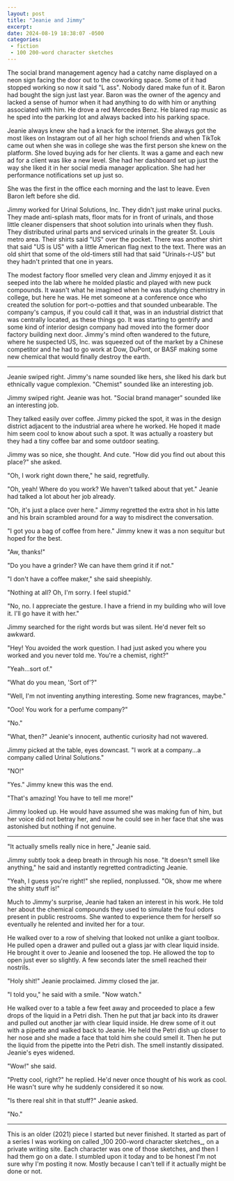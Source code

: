 ```yaml
---
layout: post
title: "Jeanie and Jimmy"
excerpt: 
date: 2024-08-19 18:38:07 -0500
categories: 
 - fiction
 - 100 200-word character sketches
---
```


The social brand management agency had a catchy name displayed on a neon sign facing the door out to the coworking space. Some of it had stopped working so now it said "L ass". Nobody dared make fun of it. Baron had bought the sign just last year. Baron was the owner of the agency and lacked a sense of humor when it had anything to do with him or anything associated with him. He drove a red Mercedes Benz. He blared rap music as he sped into the parking lot and always backed into his parking space.

Jeanie always knew she had a knack for the internet. She always got the most likes on Instagram out of all her high school friends and when TikTok came out when she was in college she was the first person she knew on the platform. She loved buying ads for her clients. It was a game and each new ad for a client was like a new level. She had her dashboard set up just the way she liked it in her social media manager application. She had her performance notifications set up just so.

She was the first in the office each morning and the last to leave. Even Baron left before she did.

Jimmy worked for Urinal Solutions, Inc. They didn't just make urinal pucks. They made anti-splash mats, floor mats for in front of urinals, and those little cleaner dispensers that shoot solution into urinals when they flush. They distributed urinal parts and serviced urinals in the greater St. Louis metro area. Their shirts said "US" over the pocket. There was another shirt that said "US is US" with a little American flag next to the text. There was an old shirt that some of the old-timers still had that said "Urinals-r-US" but they hadn't printed that one in years.

The modest factory floor smelled very clean and Jimmy enjoyed it as it seeped into the lab where he molded plastic and played with new puck compounds. It wasn't what he imagined when he was studying chemistry in college, but here he was. He met someone at a conference once who created the solution for port-o-potties and that sounded unbearable. The company's campus, if you could call it that, was in an industrial district that was centrally located, as these things go. It was starting to gentrify and some kind of interior design company had moved into the former door factory building next door. Jimmy's mind often wandered to the future, where he suspected US, Inc. was squeezed out of the market by a Chinese competitor and he had to go work at Dow, DuPont, or BASF making some new chemical that would finally destroy the earth.

---

Jeanie swiped right. Jimmy's name sounded like hers, she liked his dark but ethnically vague complexion. "Chemist" sounded like an interesting job.

Jimmy swiped right. Jeanie was hot. "Social brand manager" sounded like an interesting job.

They talked easily over coffee. Jimmy picked the spot, it was in the design district adjacent to the industrial area where he worked. He hoped it made him seem cool to know about such a spot. It was actually a roastery but they had a tiny coffee bar and some outdoor seating.

Jimmy was so nice, she thought. And cute. "How did you find out about this place?" she asked.

"Oh, I work right down there," he said, regretfully.

"Oh, yeah! Where do you work? We haven't talked about that yet." Jeanie had talked a lot about her job already.

"Oh, it's just a place over here." Jimmy regretted the extra shot in his latte and his brain scrambled around for a way to misdirect the conversation.

"I got you a bag of coffee from here." Jimmy knew it was a non sequitur but hoped for the best.

"Aw, thanks!"

"Do you have a grinder? We can have them grind it if not."

"I don't have a coffee maker," she said sheepishly.

"Nothing at all? Oh, I'm sorry. I feel stupid."

"No, no. I appreciate the gesture. I have a friend in my building who will love it. I'll go have it with her."

Jimmy searched for the right words but was silent. He'd never felt so awkward.

"Hey! You avoided the work question. I had just asked you where you worked and you never told me. You're a chemist, right?"

"Yeah...sort of."

"What do you mean, 'Sort of'?"

"Well, I'm not inventing anything interesting. Some new fragrances, maybe."

"Ooo! You work for a perfume company?"

"No."

"What, then?" Jeanie's innocent, authentic curiosity had not wavered.

Jimmy picked at the table, eyes downcast. "I work at a company...a company called Urinal Solutions."

"NO!"

"Yes." Jimmy knew this was the end.

"That's amazing! You have to tell me more!"

Jimmy looked up. He would have assumed she was making fun of him, but her voice did not betray her, and now he could see in her face that she was astonished but nothing if not genuine.

---

"It actually smells really nice in here," Jeanie said.

Jimmy subtly took a deep breath in through his nose. "It doesn't smell like anything," he said and instantly regretted contradicting Jeanie.

"Yeah, I guess you're right!" she replied, nonplussed. "Ok, show me where the shitty stuff is!"

Much to Jimmy's surprise, Jeanie had taken an interest in his work. He told her about the chemical compounds they used to simulate the foul odors present in public restrooms. She wanted to experience them for herself so eventually he relented and invited her for a tour.

He walked over to a row of shelving that looked not unlike a giant toolbox. He pulled open a drawer and pulled out a glass jar with clear liquid inside. He brought it over to Jeanie and loosened the top. He allowed the top to open just ever so slightly. A few seconds later the smell reached their nostrils.

"Holy shit!" Jeanie proclaimed. Jimmy closed the jar.

"I told you," he said with a smile. "Now watch."

He walked over to a table a few feet away and proceeded to place a few drops of the liquid in a Petri dish. Then he put that jar back into its drawer and pulled out another jar with clear liquid inside. He drew some of it out with a pipette and walked back to Jeanie. He held the Petri dish up closer to her nose and she made a face that told him she could smell it. Then he put the liquid from the pipette into the Petri dish. The smell instantly dissipated. Jeanie's eyes widened.

"Wow!" she said.

"Pretty cool, right?" he replied. He'd never once thought of his work as cool. He wasn't sure why he suddenly considered it so now.

"Is there real shit in that stuff?" Jeanie asked.

"No."

---

<p class="small" markdown="1">
  This is an older (2021) piece I started but never finished. It started as part of a series I was working on called _100 200-word character sketches_, on a private writing site. Each character was one of those sketches, and then I had them go on a date. I stumbled upon it today and to be honest I'm not sure why I'm posting it now. Mostly because I can't tell if it actually might be done or not.
</p>
